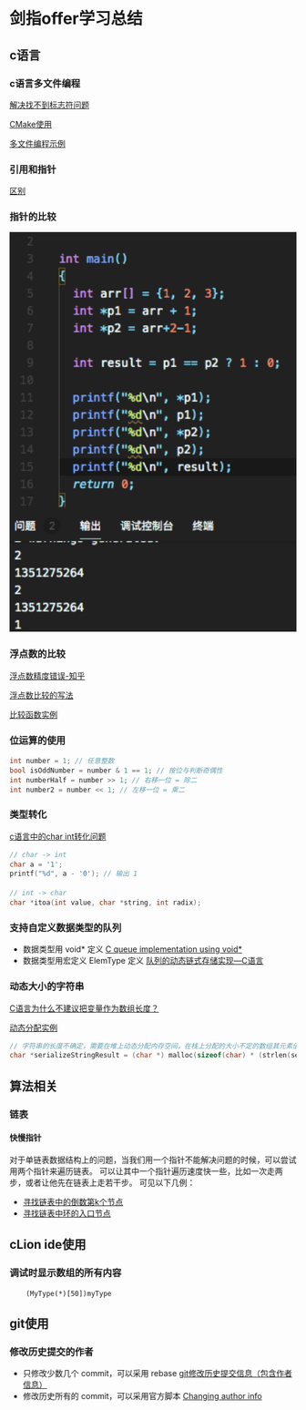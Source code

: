# 剑指offer学习总结

## c语言

### c语言多文件编程

[解决找不到标志符问题](https://stackoverflow.com/questions/58840157/how-to-fix-undefined-symbols-for-architecture-x86-64-in-c)

[CMake使用](https://blog.csdn.net/u012150179/article/details/17852273)

[多文件编程示例](https://blog.csdn.net/candcplusplus/article/details/7317472)

### 引用和指针

[区别](https://blog.csdn.net/boy_of_god/article/details/81022316)

### 指针的比较

![指针比较示例](./picture4md/WeChat25df795e9045d90d2a91e529e38bc547.png)

### 浮点数的比较

[浮点数精度错误-知乎](https://www.zhihu.com/question/21175703)

[浮点数比较的写法](https://blog.csdn.net/jk110333/article/details/8902707)

[比较函数实例](./lib/doubleNumberEqual.h)

### 位运算的使用

```c
int number = 1; // 任意整数
bool isOddNumber = number & 1 == 1; // 按位与判断奇偶性
int numberHalf = number >> 1; // 右移一位 = 除二
int number2 = number << 1; // 左移一位 = 乘二
```

### 类型转化

[c语言中的char int转化问题](https://blog.csdn.net/mkc1989/article/details/39085711)

```c
// char -> int
char a = '1';
printf("%d", a - '0'); // 输出 1

// int -> char
char *itoa(int value, char *string, int radix);
```

### 支持自定义数据类型的队列

- 数据类型用 void* 定义 [C queue implementation using void*](https://stackoverflow.com/questions/17731958/c-queue-implementation-using-void-good-or-bad-practice)
- 数据类型用宏定义 ElemType 定义 [队列的动态链式存储实现—C语言](https://cloud.tencent.com/developer/article/1344611)

### 动态大小的字符串

[C语言为什么不建议把变量作为数组长度？](https://www.zhihu.com/question/367672681)

[动态分配实例](./cp4/binaryTreeSerializeAndDeserialize.c)
```C
// 字符串的长度不确定，需要在堆上动态分配内存空间，在栈上分配的大小不定的数组其元素值不确定，会导致判断'\0'的库函数（如strcpy, strcat）出错
char *serializeStringResult = (char *) malloc(sizeof(char) * (strlen(serializeString) + 1));
```

## 算法相关

### 链表

#### 快慢指针

对于单链表数据结构上的问题，当我们用一个指针不能解决问题的时候，可以尝试用两个指针来遍历链表。
可以让其中一个指针遍历速度快一些，比如一次走两步，或者让他先在链表上走若干步。
可见以下几例：
- [寻找链表中的倒数第k个节点](./cp3/findKthToTail.c)
- [寻找链表中环的入口节点](./cp3/findEntryNodeOfLoop.c)

## cLion ide使用

### 调试时显示数组的所有内容

```shell script
    (MyType(*)[50])myType
```

## git使用

### 修改历史提交的作者

- 只修改少数几个 commit，可以采用 rebase
  [git修改历史提交信息（包含作者信息）](https://blog.csdn.net/xiaowu_zhu/article/details/83024558)
- 修改历史所有的 commit，可以采用官方脚本
  [Changing author info](https://help.github.com/en/github/using-git/changing-author-info#platform-windows)
